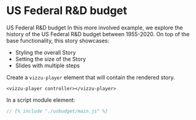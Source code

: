 # US Federal R&D budget

US Federal R&D budget In this more involved example, we explore the history of
the US Federal R&D budget between 1955-2020. On top of the base functionality,
this story showcases:

- Styling the overall Story
- Setting the size of the Story
- Slides with multiple steps

<vizzu-player controller></vizzu-player>

<script type="module" src="./main.js"></script>

Create a `vizzu-player` element that will contain the rendered story.

```
<vizzu-player controller></vizzu-player>
```

In a script module element:

```javascript
// {% include "./usbudget/main.js" %}
```
